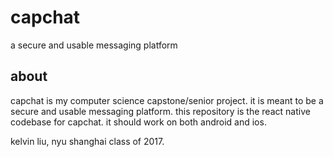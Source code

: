 # capchat
a secure and usable messaging platform

## about
capchat is my computer science capstone/senior project.
it is meant to be a secure and usable messaging platform.
this repository is the react native codebase for capchat.
it should work on both android and ios.

kelvin liu, nyu shanghai class of 2017.
